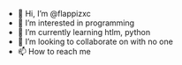 - 👋 Hi, I’m @flappizxc
- 👀 I’m interested in programming
- 🌱 I’m currently learning htlm, python
- 💞️ I’m looking to collaborate on with no one
- 📫 How to reach me 

<!---
flappizxc/flappizxc is a ✨ special ✨ repository because its `README.md` (this file) appears on your GitHub profile.
You can click the Preview link to take a look at your changes.
--->
